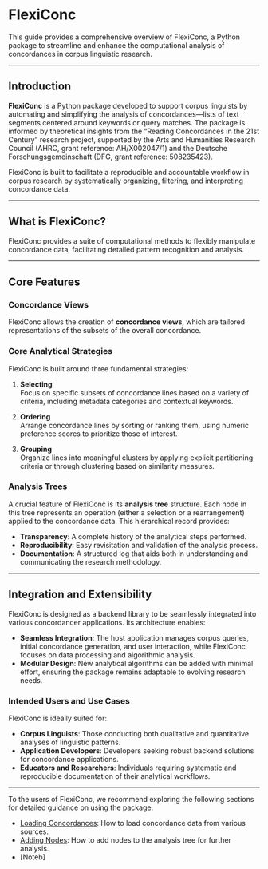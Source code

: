# FlexiConc

This guide provides a comprehensive overview of FlexiConc, a Python package to streamline and enhance the computational analysis of concordances in corpus linguistic research.

---

## Introduction

**FlexiConc** is a Python package developed to support corpus linguists by automating and simplifying the analysis of concordances—lists of text segments centered around keywords or query matches. The package is informed by theoretical insights from the “Reading Concordances in the 21st Century” research project, supported by the Arts and Humanities Research Council (AHRC, grant reference: AH/X002047/1) and the Deutsche Forschungsgemeinschaft (DFG, grant reference: 508235423).

FlexiConc is built to facilitate a reproducible and accountable workflow in corpus research by systematically organizing, filtering, and interpreting concordance data.

---

## What is FlexiConc?

FlexiConc provides a suite of computational methods to flexibly manipulate concordance data, facilitating detailed pattern recognition and analysis.

---

## Core Features

### Concordance Views

FlexiConc allows the creation of **concordance views**, which are tailored representations of the subsets of the overall concordance.

### Core Analytical Strategies

FlexiConc is built around three fundamental strategies:

1. **Selecting**  
   Focus on specific subsets of concordance lines based on a variety of criteria, including metadata categories and contextual keywords.

2. **Ordering**  
   Arrange concordance lines by sorting or ranking them, using numeric preference scores to prioritize those of interest.

3. **Grouping**  
   Organize lines into meaningful clusters by applying explicit partitioning criteria or through clustering based on similarity measures.

### Analysis Trees

A crucial feature of FlexiConc is its **analysis tree** structure. Each node in this tree represents an operation (either a selection or a rearrangement) applied to the concordance data. This hierarchical record provides:

- **Transparency**: A complete history of the analytical steps performed.
- **Reproducibility**: Easy revisitation and validation of the analysis process.
- **Documentation**: A structured log that aids both in understanding and communicating the research methodology.

---

## Integration and Extensibility

FlexiConc is designed as a backend library to be seamlessly integrated into various concordancer applications. Its architecture enables:

- **Seamless Integration**: The host application manages corpus queries, initial concordance generation, and user interaction, while FlexiConc focuses on data processing and algorithmic analysis.
- **Modular Design**: New analytical algorithms can be added with minimal effort, ensuring the package remains adaptable to evolving research needs.

### Intended Users and Use Cases

FlexiConc is ideally suited for:

- **Corpus Linguists**: Those conducting both qualitative and quantitative analyses of linguistic patterns.
- **Application Developers**: Developers seeking robust backend solutions for concordance applications.
- **Educators and Researchers**: Individuals requiring systematic and reproducible documentation of their analytical workflows.

---

To the users of FlexiConc, we recommend exploring the following sections for detailed guidance on using the package:
- [Loading Concordances](loading_concordances.md): How to load concordance data from various sources.
- [Adding Nodes](adding_nodes.md): How to add nodes to the analysis tree for further analysis.
- [Noteb]